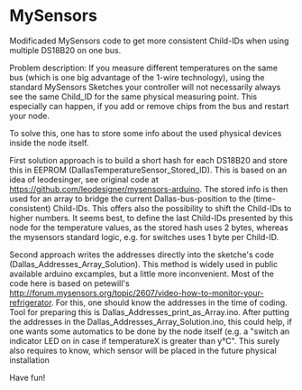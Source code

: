 # MySensors

Modificaded MySensors code to get more consistent Child-IDs when using multiple DS18B20 on one bus.

Problem description:
If you measure different temperatures on the same bus (which is one big advantage of the 1-wire technology), using the standard MySensors Sketches your controller will not necessarily always see the same Child_ID for the same physical measuring point. This especially can happen, if you add or remove chips from the bus and restart your node.

To solve this, one has to store some info about the used physical devices inside the node itself.

First solution approach is to build a short hash for each DS18B20 and store this in EEPROM (DallasTemperatureSensor_Stored_ID). This is based on an idea of leodesinger, see original code at https://github.com/leodesigner/mysensors-arduino. The stored info is then used for an array  to bridge the current Dallas-bus-position to the (time-consistent) Child-IDs. This offers also the possibility to shift the Child-IDs to higher numbers. It seems best, to define the last Child-IDs presented by this node for the temperature values, as the stored hash uses 2 bytes, whereas the mysensors standard logic, e.g. for switches uses 1 byte per Child-ID.

Second approach writes the addresses directly into the sketche's code (Dallas_Addresses_Array_Solution). This method is widely used in public available arduino excamples, but a little more inconvenient. Most of the code here is based on petewill's http://forum.mysensors.org/topic/2607/video-how-to-monitor-your-refrigerator.
For this, one should know the addresses in the time of coding. Tool for preparing this is Dallas_Addresses_print_as_Array.ino. 
After putting the addresses in the Dallas_Addresses_Array_Solution.ino, this could help, if one wants some automatics to be done by the node itself (e.g. a "switch an indicator LED on in case if temperatureX is greater than y°C". This surely also requires to know, which sensor will be placed in the future physical installation

Have fun!
